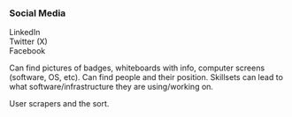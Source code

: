 ### Social Media

LinkedIn  
Twitter (X)  
Facebook  

Can find pictures of badges, whiteboards with info, computer screens (software, OS, etc).  Can find people and their position.  Skillsets can lead to what software/infrastructure they are using/working on.  

User scrapers and the sort.  